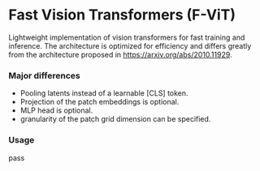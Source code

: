 # Fast Vision Transformers (F-ViT)
Lightweight implementation of vision transformers for fast training and inference.
The architecture is optimized for efficiency and differs greatly from the architecture proposed in https://arxiv.org/abs/2010.11929.

### Major differences

- Pooling latents instead of a learnable [CLS] token.
- Projection of the patch embeddings is optional.
- MLP head is optional.
- granularity of the patch grid dimension can be specified.


### Usage

pass

